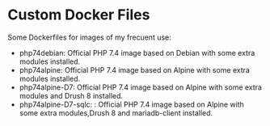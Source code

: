 # Custom Docker Files

Some Dockerfiles for images of my frecuent use:

- php74debian: Official PHP 7.4 image based on Debian with some extra modules installed.
- php74alpine: Official PHP 7.4 image based on Alpine with some extra modules installed.
- php74alpine-D7: Official PHP 7.4 image based on Alpine with some extra modules and Drush 8 installed.
- php74alpine-D7-sqlc: : Official PHP 7.4 image based on Alpine with some extra modules,Drush 8 and mariadb-client installed.

